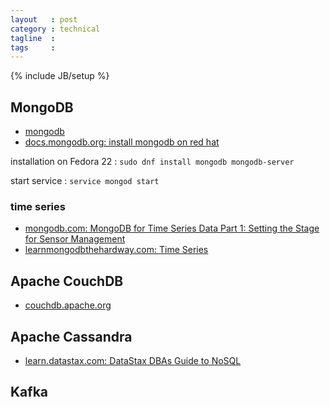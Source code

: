 ```yaml
---
layout   : post
category : technical
tagline  :
tags     :
---
```

{% include JB/setup %}

## MongoDB

- [mongodb](http://docs.mongodb.org/manual/)
- [docs.mongodb.org: install mongodb on red hat](https://docs.mongodb.org/getting-started/shell/tutorial/install-mongodb-on-red-hat/)

installation on Fedora 22
:   `sudo dnf install mongodb mongodb-server`

start service
:   `service mongod start`

### time series

- [mongodb.com: MongoDB for Time Series Data Part 1: Setting the Stage for Sensor Management](https://www.mongodb.com/presentations/mongodb-time-series-data-part-1-setting-stage-sensor-management)
- [learnmongodbthehardway.com: Time Series](http://learnmongodbthehardway.com/schema/chapter6)

## Apache CouchDB

- [couchdb.apache.org](http://couchdb.apache.org)

## Apache Cassandra

- [learn.datastax.com: DataStax DBAs Guide to NoSQL](http://learn.datastax.com/rs/datastax/images/DataStax-DBAs-Guide-to-NoSQL.pdf)

## Kafka
